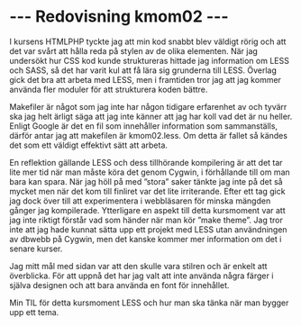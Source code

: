 ---
---
--- Redovisning kmom02 ---
=========================

I kursens HTMLPHP tyckte jag att min kod snabbt blev väldigt rörig och att det var svårt att hålla reda på stylen av de olika elementen. När jag undersökt hur CSS kod kunde struktureras hittade jag information om LESS och SASS, så det har varit kul att få lära sig grunderna till LESS. Överlag gick det bra att arbeta med LESS, men i framtiden tror jag att jag kommer använda fler moduler för att strukturera koden bättre.

Makefiler är något som jag inte har någon tidigare erfarenhet av och tyvärr ska jag helt ärligt säga att jag inte känner att jag har koll vad det är nu heller. Enligt Google är det en fil som innehåller information som sammanställs, därför antar jag att makefilen är kmom02.less. Om detta är fallet så kändes det som ett väldigt effektivt sätt att arbeta.

En reflektion gällande LESS och dess tillhörande kompilering är att det tar lite mer tid när man måste köra det genom Cygwin, i förhållande till om man bara kan spara. När jag höll på med ”stora” saker tänkte jag inte på det så mycket men när det kom till finliret var det lite irriterande. Efter ett tag gick jag dock över till att experimentera i webbläsaren för minska mängden gånger jag kompilerade. Ytterligare en aspekt till detta kursmoment var att jag inte riktigt förstår vad som händer när man kör ”make theme”. Jag tror inte att jag hade kunnat sätta upp ett projekt med LESS utan användningen av dbwebb på Cygwin, men det kanske kommer mer information om det i senare kurser.

Jag mitt mål med sidan var att den skulle vara stilren och är enkelt att överblicka. För att uppnå det har jag valt att inte använda några färger i själva designen och att bara använda en font för innehållet.

Min TIL för detta kursmoment LESS och hur man ska tänka när man bygger upp ett tema.
